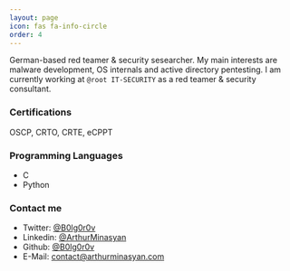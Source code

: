 ```yaml
---
layout: page
icon: fas fa-info-circle
order: 4
---
```


German-based red teamer & security sesearcher. My main interests are malware development, OS internals and active directory pentesting. I am currently working at `@root IT-SECURITY` as a red teamer & security consultant.

### Certifications

OSCP, CRTO, CRTE, eCPPT

### Programming Languages

- C
- Python

### Contact me

- Twitter:  [@B0lg0r0v](https://x.com/B0lg0r0v)
- Linkedin: [@ArthurMinasyan](https://www.linkedin.com/in/arthur-minasyan-b582b7233/)
- Github:   [@B0lg0r0v](https://github.com/b0lg0r0v)
- E-Mail:   contact@arthurminasyan.com
